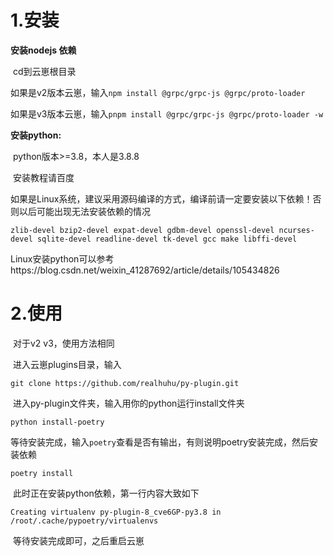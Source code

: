 # 1.安装

**安装nodejs 依赖**

​	cd到云崽根目录

​	如果是v2版本云崽，输入`npm install @grpc/grpc-js @grpc/proto-loader`

​	如果是v3版本云崽，输入`pnpm install @grpc/grpc-js @grpc/proto-loader -w`

**安装python:**

​	python版本>=3.8，本人是3.8.8

​	安装教程请百度

​	如果是Linux系统，建议采用源码编译的方式，编译前请一定要安装以下依赖！否则以后可能出现无法安装依赖的情况

```shell
zlib-devel bzip2-devel expat-devel gdbm-devel openssl-devel ncurses-devel sqlite-devel readline-devel tk-devel gcc make libffi-devel
```

​	Linux安装python可以参考https://blog.csdn.net/weixin_41287692/article/details/105434826

# 2.使用

​	对于v2 v3，使用方法相同

​	进入云崽plugins目录，输入

```shell
git clone https://github.com/realhuhu/py-plugin.git
```

​	进入py-plugin文件夹，输入用你的python运行install文件夹

```shell
python install-poetry
```

​	等待安装完成，输入`poetry`查看是否有输出，有则说明poetry安装完成，然后安装依赖

```shell
poetry install
```

​	此时正在安装python依赖，第一行内容大致如下

```shell
Creating virtualenv py-plugin-8_cve6GP-py3.8 in /root/.cache/pypoetry/virtualenvs
```

​	等待安装完成即可，之后重启云崽